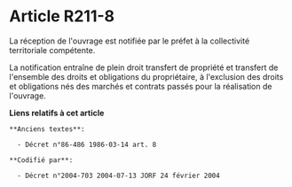 # Article R211-8

La réception de l'ouvrage est notifiée par le préfet à la collectivité territoriale compétente.

La notification entraîne de plein droit transfert de propriété et transfert de l'ensemble des droits et obligations du
propriétaire, à l'exclusion des droits et obligations nés des marchés et contrats passés pour la réalisation de l'ouvrage.

**Liens relatifs à cet article**

	**Anciens textes**:

	  - Décret n°86-486 1986-03-14 art. 8

	**Codifié par**:

	  - Décret n°2004-703 2004-07-13 JORF 24 février 2004
